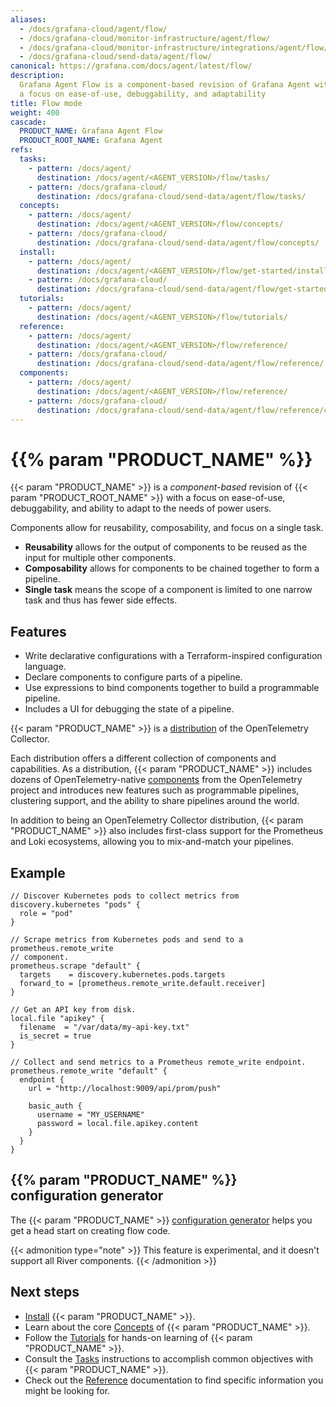 ```yaml
---
aliases:
  - /docs/grafana-cloud/agent/flow/
  - /docs/grafana-cloud/monitor-infrastructure/agent/flow/
  - /docs/grafana-cloud/monitor-infrastructure/integrations/agent/flow/
  - /docs/grafana-cloud/send-data/agent/flow/
canonical: https://grafana.com/docs/agent/latest/flow/
description:
  Grafana Agent Flow is a component-based revision of Grafana Agent with
  a focus on ease-of-use, debuggability, and adaptability
title: Flow mode
weight: 400
cascade:
  PRODUCT_NAME: Grafana Agent Flow
  PRODUCT_ROOT_NAME: Grafana Agent
refs:
  tasks:
    - pattern: /docs/agent/
      destination: /docs/agent/<AGENT_VERSION>/flow/tasks/
    - pattern: /docs/grafana-cloud/
      destination: /docs/grafana-cloud/send-data/agent/flow/tasks/
  concepts:
    - pattern: /docs/agent/
      destination: /docs/agent/<AGENT_VERSION>/flow/concepts/
    - pattern: /docs/grafana-cloud/
      destination: /docs/grafana-cloud/send-data/agent/flow/concepts/
  install:
    - pattern: /docs/agent/
      destination: /docs/agent/<AGENT_VERSION>/flow/get-started/install/
    - pattern: /docs/grafana-cloud/
      destination: /docs/grafana-cloud/send-data/agent/flow/get-started/install/
  tutorials:
    - pattern: /docs/agent/
      destination: /docs/agent/<AGENT_VERSION>/flow/tutorials/
  reference:
    - pattern: /docs/agent/
      destination: /docs/agent/<AGENT_VERSION>/flow/reference/
    - pattern: /docs/grafana-cloud/
      destination: /docs/grafana-cloud/send-data/agent/flow/reference/
  components:
    - pattern: /docs/agent/
      destination: /docs/agent/<AGENT_VERSION>/flow/reference/
    - pattern: /docs/grafana-cloud/
      destination: /docs/grafana-cloud/send-data/agent/flow/reference/components/
---
```


# {{% param "PRODUCT_NAME" %}}

{{< param "PRODUCT_NAME" >}} is a _component-based_ revision of {{< param "PRODUCT_ROOT_NAME" >}} with a focus on ease-of-use,
debuggability, and ability to adapt to the needs of power users.

Components allow for reusability, composability, and focus on a single task.

- **Reusability** allows for the output of components to be reused as the input for multiple other components.
- **Composability** allows for components to be chained together to form a pipeline.
- **Single task** means the scope of a component is limited to one narrow task and thus has fewer side effects.

## Features

- Write declarative configurations with a Terraform-inspired configuration
  language.
- Declare components to configure parts of a pipeline.
- Use expressions to bind components together to build a programmable pipeline.
- Includes a UI for debugging the state of a pipeline.

{{< param "PRODUCT_NAME" >}} is a [distribution][] of the OpenTelemetry
Collector.

Each distribution offers a different collection of components and capabilities.
As a distribution, {{< param "PRODUCT_NAME" >}} includes dozens of
OpenTelemetry-native [components](ref:components) from the OpenTelemetry project and
introduces new features such as programmable pipelines, clustering support,
and the ability to share pipelines around the world.

In addition to being an OpenTelemetry Collector distribution,
{{< param "PRODUCT_NAME" >}} also includes first-class support for the
Prometheus and Loki ecosystems, allowing you to mix-and-match your pipelines.

## Example

```river
// Discover Kubernetes pods to collect metrics from
discovery.kubernetes "pods" {
  role = "pod"
}

// Scrape metrics from Kubernetes pods and send to a prometheus.remote_write
// component.
prometheus.scrape "default" {
  targets    = discovery.kubernetes.pods.targets
  forward_to = [prometheus.remote_write.default.receiver]
}

// Get an API key from disk.
local.file "apikey" {
  filename  = "/var/data/my-api-key.txt"
  is_secret = true
}

// Collect and send metrics to a Prometheus remote_write endpoint.
prometheus.remote_write "default" {
  endpoint {
    url = "http://localhost:9009/api/prom/push"

    basic_auth {
      username = "MY_USERNAME"
      password = local.file.apikey.content
    }
  }
}
```

## {{% param "PRODUCT_NAME" %}} configuration generator

The {{< param "PRODUCT_NAME" >}} [configuration generator](https://grafana.github.io/agent-configurator/) helps you get a head start on creating flow code.

{{< admonition type="note" >}}
This feature is experimental, and it doesn't support all River components.
{{< /admonition >}}

## Next steps

- [Install](ref:install) {{< param "PRODUCT_NAME" >}}.
- Learn about the core [Concepts](ref:concepts) of {{< param "PRODUCT_NAME" >}}.
- Follow the [Tutorials](ref:tutorials) for hands-on learning of {{< param "PRODUCT_NAME" >}}.
- Consult the [Tasks](ref:tasks) instructions to accomplish common objectives with {{< param "PRODUCT_NAME" >}}.
- Check out the [Reference](ref:reference) documentation to find specific information you might be looking for.

[distribution]: https://opentelemetry.io/ecosystem/distributions/
